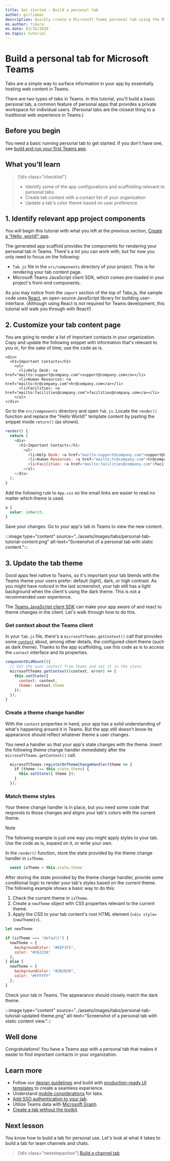 ```yaml
---
title: Get started - Build a personal tab
author: girliemac
description: Quickly create a Microsoft Teams personal tab using the Microsoft Teams Toolkit.
ms.author: timura
ms.date: 03/16/2020
ms.topic: tutorial
---
```

# Build a personal tab for Microsoft Teams

Tabs are a simple way to surface information in your app by essentially hosting web content in Teams. 

There are two types of tabs in Teams. In this tutorial, you'll build a basic personal tab, a common feature of personal apps that provides a private workspace for individual users. (Personal tabs are the closest thing to a traditional web experience in Teams.) 

## Before you begin

You need a basic running personal tab to get started. If you don't have one, see [build and run your first Teams app](../build-your-first-app/build-and-run.md).

## What you'll learn

> [!div class="checklist"]
>
> * Identify some of the app configurations and scaffolding relevant to personal tabs
> * Create tab content with a contact list of your organization
> * Update a tab's color theme based on user preference

## 1. Identify relevant app project components

You will begin this tutorial with what you left at the previous section, [Create a “Hello, world!” app](../build-your-first-app/build-and-run.md). 

The generated app scaffold provides the components for rendering your personal tab in Teams. There's a lot you can work with, but for now you only need to focus on the following: 

* `Tab.js` file in the `src/components` directory of your project. This is for rendering your tab content page.
* Microsoft Teams JavaScript client SDK, which comes pre-loaded in your project's front-end components.

As you may notice from the `import` section of the top of Tabs.js, the sample code uses [React](https://reactjs.org/), an open-source JavaScript library for building user-interface. (Although using React is _not_ required for Teams development, this tutorial will walk you through with React!) 

## 2. Customize your tab content page

You are going to render a list of important contacts in your organization. Copy and update the following snippet with information that's relevant to you or, for the sake of time, use the code as is. 

```JSX
<div>
  <h1>Important Contacts</h1>
    <ul>
      <li>Help Desk: <a href="mailto:support@company.com">support@company.com</a></li>
      <li>Human Resources: <a href="mailto:hr@company.com">hr@company.com</a></li>
      <li>Facilities: <a href="mailto:facilities@company.com">facilities@company.com</a></li>
    </ul>
</div>
```

Go to the `src/components` directory and open `Tab.js`. Locate the `render()` function and replace the "Hello World!" template content by pasting the snippet inside `return()` (as shown).


```JavaScript
render() {
  return (
    <div>
      <h1>Important Contacts</h1>
        <ul>
          <li>Help Desk: <a href="mailto:support@company.com">support@company.com</a></li>
          <li>Human Resources: <a href="mailto:hr@company.com">hr@company.com</a></li>
          <li>Facilities: <a href="mailto:facilities@company.com">facilities@company.com</a></li>
        </ul>
    </div>
  );
}
```

Add the following rule to `App.css` so the email links are easier to read no matter which theme is used.

```CSS
a {
  color: inherit;
}
```

Save your changes. Go to your app's tab in Teams to view the new content.

:::image type="content" source="../assets/images/tabs/personal-tab-tutorial-content.png" alt-text="Screenshot of a personal tab with static content.":::

## 3. Update the tab theme

Good apps feel native to Teams, so it's important your tab blends with the Teams theme your users prefer: default (light), dark, or high contrast. As you might have noticed in the last screenshot, your tab still has a light background when the client's using the dark theme. This is not a recommended user experience.

The [Teams JavaScript client SDK](https://docs.microsoft.com/javascript/api/@microsoft/teams-js/?view=msteams-client-js-latest&preserve-view=true) can make your app aware of and react to theme changes in the client. Let's walk through how to do this.

### Get context about the Teams client

In your `Tab.js` file, there's a `microsoftTeams.getContext()` call that provides some [`context`](https://docs.microsoft.com/javascript/api/@microsoft/teams-js/context?view=msteams-client-js-latest&preserve-view=true) about, among other details, the configured client theme (such as dark theme). Thanks to the app scaffolding, use this code as is to access the `context` interface and its properties.

```JavaScript
componentDidMount(){
  // Get the user context from Teams and set it in the state
  microsoftTeams.getContext((context, error) => {
    this.setState({
      context: context,
      theme: context.theme
    });
  });
}
```

### Create a theme change handler

With the `context` properties in hand, your app has a solid understanding of what's happening around it in Teams. But the app still doesn't know its appearance should reflect whatever theme a user changes.

You need a handler so that your app's state changes with the theme. Insert the following theme change handler immediately after the `microsoftTeams.getContext()` call.

```JavaScript
  microsoftTeams.registerOnThemeChangeHandler(theme => {
    if (theme !== this.state.theme) {
      this.setState({ theme });  
    }
  });
```

### Match theme styles

Your theme change handler is in place, but you need some code that responds to those changes and aligns your tab's colors with the current theme.

> [!NOTE]
> The following example is just one way you might apply styles to your tab. Use the code as is, expand on it, or write your own.

In the `render()` function, store the state provided by the theme change handler in `isTheme`.

```JavaScript
  const isTheme = this.state.theme
```

After storing the state provided by the theme change handler, provide some conditional logic to render your tab's styles based on the current theme. The following example shows a basic way to do this:
1. Check the current theme in `isTheme`.
2. Create a `newTheme` object with CSS properties relevant to the current theme.
3. Apply the CSS to your tab content's root HTML element (`<div style={newTheme}>`).

```JavaScript
let newTheme

if (isTheme === "default") {
  newTheme = {
    backgroundColor: "#EEF1F5",
    color: "#16233A"
  };
} else {
  newTheme = {
    backgroundColor: "#2B2B30",
    color: "#FFFFFF"
  };
}
```

Check your tab in Teams. The appearance should closely match the dark theme.

:::image type="content" source="../assets/images/tabs/personal-tab-tutorial-updated-theme.png" alt-text="Screenshot of a personal tab with static content view.":::

## Well done

Congratulations! You have a Teams app with a personal tab that makes it easier to find important contacts in your organization.

## Learn more

* Follow our [design guidelines](../tabs/design/tabs.md) and build with [production-ready UI templates](../concepts/design/design-teams-app-ui-templates.md) to create a seamless experience.
* Understand [mobile considerations](../tabs/design/tabs-mobile.md) for tabs.
* [Add SSO authentication to your tab](../tabs/how-to/authentication/auth-aad-sso.md).
* Utilize Teams data with [Microsoft Graph](https://docs.microsoft.com/graph/teams-concept-overview).
* [Create a tab without the toolkit](../tabs/quickstarts/create-personal-tab-node-yeoman.md).

## Next lesson

You know how to build a tab for personal use. Let's look at what it takes to build a tab for team channels and chats.

> [!div class="nextstepaction"]
> [Build a channel tab](../build-your-first-app/build-channel-tab.md)
